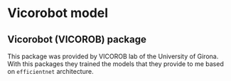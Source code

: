 # Vicorobot model

## Vicorobot (VICOROB) package

This package was provided by VICOROB lab of the University of Girona.
With this packages they trained the models that they provide to me based
on `efficientnet` architecture.
